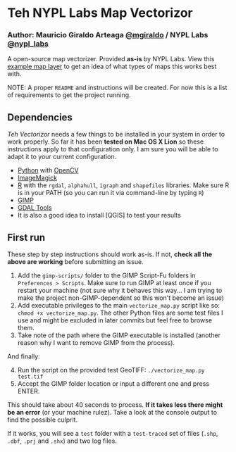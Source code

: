 Teh NYPL Labs Map Vectorizor
==============

### Author: Mauricio Giraldo Arteaga [@mgiraldo] / NYPL Labs [@nypl_labs]

A open-source map vectorizer. Provided **as-is** by NYPL Labs. View this [example map layer] to get an idea of what types of maps this works best with.

NOTE: A proper `README` and instructions will be created. For now this is a list of requirements to get the project running.

## Dependencies

*Teh Vectorizor* needs a few things to be installed in your system in order to work properly. So far it has been **tested on Mac OS X Lion** so these instructions apply to that configuration only. I am sure you will be able to adapt it to your current configuration.

* [Python] with [OpenCV]
* [ImageMagick]
* [R] with the `rgdal`, `alphahull`, `igraph` and `shapefiles` libraries. Make sure R is in your PATH (so you can run it via command-line by typing `R`)
* [GIMP]
* [GDAL Tools]
* It is also a good idea to install [QGIS] to test your results

## First run

These step by step instructions should work as-is. If not, **check all the above are working** before submitting an issue.

1. Add the `gimp-scripts/` folder to the GIMP Script-Fu folders in  `Preferences > Scripts`. Make sure to run GIMP at least once if you restart your machine (not sure why it behaves this way... I am trying to make the project non-GIMP-dependent so this won't become an issue)
2. Add executable privileges to the main `vectorize_map.py` script like so: 
`chmod +x vectorize_map.py`. 
The other Python files are some test files I use and might be excluded in later commits but feel free to browse them.
3. Take note of the path where the GIMP executable is installed (another reason why I want to remove GIMP from the process).

And finally:

4. Run the script on the provided test GeoTIFF:
`./vectorize_map.py test.tif`
5. Accept the GIMP folder location or input a different one and press ENTER.

This should take about 40 seconds to process. **If it takes less there might be an error** (or your machine rulez). Take a look at the console output to find the possible culprit.

If it works, you will see a `test` folder with a `test-traced` set of files (`.shp`, `.dbf`, `.prj` and `.shx`) and two log files.

[@mgiraldo]: https://twitter.com/mgiraldo
[@nypl_labs]: https://twitter.com/nypl_labs
[Python]: http://www.python.org/
[OpenCV]: http://opencv.org/
[ImageMagick]: http://www.imagemagick.org/script/download.php
[R]: http://www.r-project.org/
[GIMP]: http://www.gimp.org/
[GDAL Tools]: http://trac.osgeo.org/gdal/wiki/DownloadingGdalBinaries
[example map layer]: http://maps.nypl.org/warper/layers/859